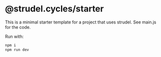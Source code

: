 # @strudel.cycles/starter

This is a minimal starter template for a project that uses strudel.
See main.js for the code.

Run with:

```js
npm i
npm run dev
```
